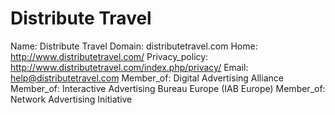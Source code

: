 
# Distribute Travel

Name: Distribute Travel
Domain: distributetravel.com
Home: http://www.distributetravel.com/
Privacy_policy: http://www.distributetravel.com/index.php/privacy/
Email: help@distributetravel.com
Member_of: Digital Advertising Alliance
Member_of: Interactive Advertising Bureau Europe (IAB Europe)
Member_of: Network Advertising Initiative
